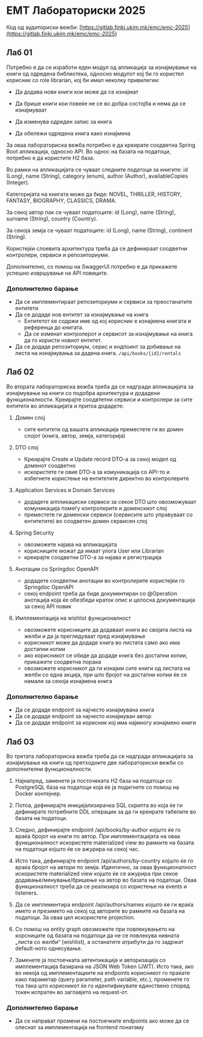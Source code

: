 # ЕМТ Лабораториски 2025

Код од аудиториски вежби: [https://gitlab.finki.ukim.mk/emc/emc-2025](https://gitlab.finki.ukim.mk/emc/emc-2025)

## Лаб 01

Потребно е да се изработи еден модул од апликација за изнајмување на книги од одредена библиотека, односно модулот кој би го користел корисник со role librarian, кој би имал неколку привилегии:

- Да додава нови книги кои може да се изнајмат

- Да брише книги кои повеќе не се во добра состојба и нема да се изнајмуваат

- Да изменува одреден запис за книга

- Да обележи одредена книга како изнајмена

За оваа лабораториска вежба потребно е да креирате соодветна Spring Boot апликација, односно API. Во однос на базата на податоци, потребно е да користите H2 база.

Во рамки на апликацијата се чуваат следните податоци за книгите: id (Long), name (String), category (enum), author (Author), availableCopies (Integer).

Категоријата на книгата може да биде: NOVEL, THRILLER, HISTORY, FANTASY, BIOGRAPHY, CLASSICS, DRAMA.

За секој автор пак се чуваат податоците: id (Long), name (String), surname (String), country (Country).

За секоја земја се чуваат податоците: id (Long), name (String), continent (String).

Користејќи слоевита архитектура треба да се дефинираат соодветни контролери, сервиси и репозиториуми.

Дополнително, со помош на SwaggerUI потребно е да прикажете успешно извршување на API повиците.

### Дополнително барање

- Да се имплементираат репозиториуми и сервиси за преостанатите ентитети
- Да се додаде нов ентитет за изнајмување на книга
  - Ентитетот ќе содржи име од кој корисник е изнајмена книгата и референца до книгата. 
  - Да се изменат контролерот и сервисот за изнајмување на книга да го користи новиот ентитет.
- Да се додаде репозиториум, серис и ендпоинт за добивање на листа на изнајмувања за дадена книга. `/api/books/{id}/rentals`

## Лаб 02

Во втората лабораториска вежба треба да се надгради апликацијата за изнајмување на книги со подобра архитектура и додадени функционалности. Креирајте соодвтетни сервиси и контролери за сите ентитети во апликацијата и притоа додадете:

1. Домен слој
   - сите ентитети од вашата апликација преместете ги во домен слојот (книга, автор, земја, категорија)


2. DTO слој
   - Креирајте Create и Update record DTO-a за секој модел од доменот соодветно
   - искористете ги овие DTO-a за комуникација со API-то и избегнете користење на ентитетите директно во контролерите


3. Application Services и Domain Services
   - додадете аппликациски сервиси за секое DTO што овозможуваат комуникација помеѓу контролерите и доменскиот слој
   - преместете ги доменски сервиси (сервисите што управуваат со ентитетите) во соодветен домен сервисен слој


4. Spring Security
   - овозможете најава на апликацијата
   - корисниците можат да имаат улога User или Librarian
   - креирајте соодветни DTO-a за најава и регистрација


5. Анотации со Springdoc OpenAPI
   - додадете соодветни анотации во контролерите користејќи го Springdoc OpenAPI
   - секој endpoint треба да биде документиран со @Operation анотација која ќе обезбеди краток опис и целосна документација за секој API повик


6. Имплементација на wishlist функционалност
   - овозможете корисниците да додаваат книги во својата листа на желби и да ја прегледуваат пред изнајмување
   - корисникот може да додаде книга во листата само ако има достапни копии
   - ако корисникот се обиде да додаде книга без достапни копии, прикажете соодветна порака
   - oвозможете корисникот да ги изнајми сите книги од листата на желби со една акција, при што бројот на достапни копии ќе се намали за секоја изнајмена книга

### Дополнително барање

- Да се додаде endpoint за најчесто изнајмувана книга
- Да се додаде endpoint за најчесто изнајмуван автор
- Да се додаде endpoint за корисник кој има најмногу изнајмено книги

## Лаб 03

Во третата лабораториска вежба треба да се надгради апликацијата за изнајмување на книги од претходните две лабораториски вежби со дополнителни функционалности.

1. Најнапред, заменете ја посточеката H2 база на податоци со PostgreSQL база на податоци која ќе ја подигнете со помош на Docker контејнер.


2. Потоа, дефинирајте иницијализирачка SQL скрипта во која ќе ги дефинирате потребните DDL операции за да ги креирате табелите во базата на податоци.


3. Следно, дефинирајте endpoint /api/books/by-author којшто ќе го враќа бројот на книги по автор. При имплементацијата на оваа функционалност искористете materialized view во рамките на базата на податоци којшто ќе се ажурира на секој час.


4. Исто така, дефинирајте endpoint /api/authors/by-country којшто ќе го враќа бројот на автори по земја. Идентично, за оваа функционалност искористете materialized view којшто ќе се ажурира при секое додавање/менување/бришење на автор во базата на податоци. Оваа функционалност треба да се реализира со користење на events и listeners.


5. Да се имплементира endpoint /api/authors/names којшто ќе ги враќа името и презимето на секој од авторите во рамките на базата на податоци. За оваа цел искористете projection.


6. Со помош на entity graph овозможете при повлекувањето на корсниците од базата на податоци да не се повлекува нивната „листа со желби“ (wishlist), а останатите атрибути да го задржат default-ното однесување.


7. Заменете ја постоечката автентикација и авторизација со имплементација базирана на JSON Web Token (JWT). Исто така, ако во некоја од имплементациите на endpoints корисникот го праќате како параметар (query parameter, path variable, etc.), променете го тоа така што корисникот ќе го идентификувате единствено според токен испратен во заглавјето на request-от.

### Дополнително барање

- Да се направат промени на постоечките endpoints ако може да се олеснат за имплементација на frontend понатаму